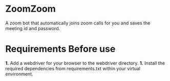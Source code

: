 # ZoomZoom
A zoom bot that automatically joins zoom calls for you and saves the meeting id and password.

# Requirements Before use
**1.**  Add a webdriver for your browser to the webdriver directory. 
**1.**  Install the required dependencies from requirements.txt within your virtual environment.
